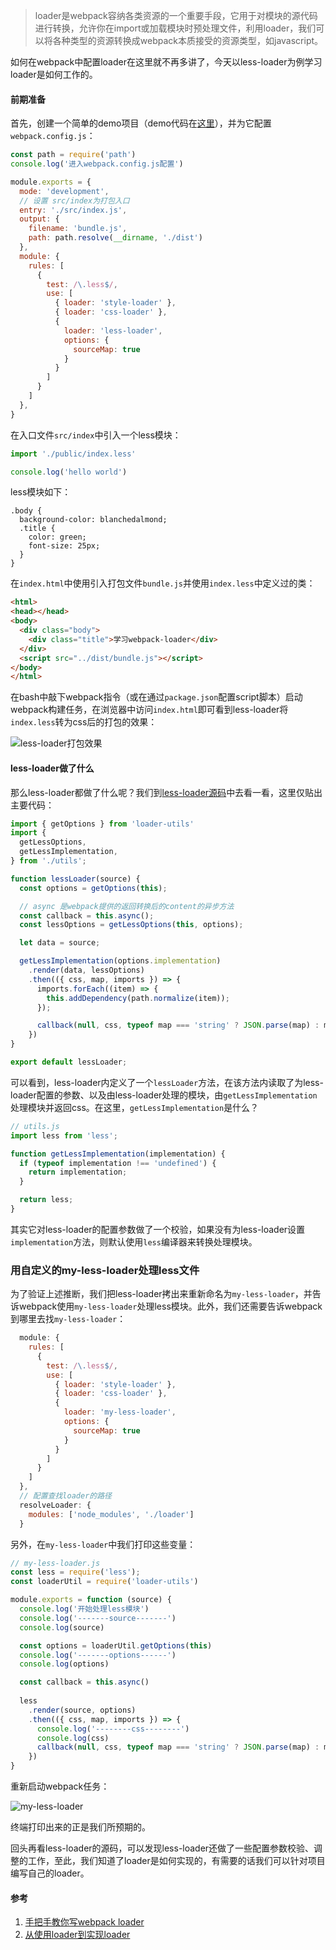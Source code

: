 > loader是webpack容纳各类资源的一个重要手段，它用于对模块的源代码进行转换，允许你在import或加载模块时预处理文件，利用loader，我们可以将各种类型的资源转换成webpack本质接受的资源类型，如javascript。

如何在webpack中配置loader在这里就不再多讲了，今天以less-loader为例学习loader是如何工作的。

#### 前期准备
首先，创建一个简单的demo项目（demo代码在[这里](https://github.com/grain0217/note/tree/master/webpack-demo)），并为它配置`webpack.config.js`：
```js
const path = require('path')
console.log('进入webpack.config.js配置')

module.exports = {
  mode: 'development',
  // 设置 src/index为打包入口
  entry: './src/index.js',
  output: {
    filename: 'bundle.js',
    path: path.resolve(__dirname, './dist')
  },
  module: {
    rules: [
      {
        test: /\.less$/,
        use: [
          { loader: 'style-loader' },
          { loader: 'css-loader' },
          {
            loader: 'less-loader',
            options: {
              sourceMap: true
            }
          }
        ]
      }
    ]
  },
}
```

在入口文件`src/index`中引入一个less模块：
```js
import './public/index.less'

console.log('hello world')
```

less模块如下：
```less
.body {
  background-color: blanchedalmond;
  .title {
    color: green;
    font-size: 25px;
  }
}
```

在`index.html`中使用引入打包文件`bundle.js`并使用`index.less`中定义过的类：
```html
<html>
<head></head>
<body>
  <div class="body">
    <div class="title">学习webpack-loader</div>
  </div>
  <script src="../dist/bundle.js"></script>
</body>
</html>
```

在bash中敲下webpack指令（或在通过`package.json`配置script脚本）启动webpack构建任务，在浏览器中访问`index.html`即可看到less-loader将`index.less`转为css后的打包的效果：

![less-loader打包效果](https://pic.downk.cc/item/5f20012314195aa594e2c9be.jpg)

#### less-loader做了什么
那么less-loader都做了什么呢？我们到[less-loader源码](https://github.com/webpack-contrib/less-loader/blob/master/src/index.js)中去看一看，这里仅贴出主要代码：
```js
import { getOptions } from 'loader-utils'
import {
  getLessOptions,
  getLessImplementation,
} from './utils';

function lessLoader(source) {
  const options = getOptions(this);

  // async 是webpack提供的返回转换后的content的异步方法
  const callback = this.async();
  const lessOptions = getLessOptions(this, options);

  let data = source;

  getLessImplementation(options.implementation)
    .render(data, lessOptions)
    .then(({ css, map, imports }) => {
      imports.forEach((item) => {
        this.addDependency(path.normalize(item));
      });

      callback(null, css, typeof map === 'string' ? JSON.parse(map) : map);
    })
}

export default lessLoader;
```

可以看到，less-loader内定义了一个`lessLoader`方法，在该方法内读取了为less-loader配置的参数、以及由less-loader处理的模块，由`getLessImplementation`处理模块并返回css。在这里，`getLessImplementation`是什么？
```js
// utils.js
import less from 'less';

function getLessImplementation(implementation) {
  if (typeof implementation !== 'undefined') {
    return implementation;
  }

  return less;
}
```

其实它对less-loader的配置参数做了一个校验，如果没有为less-loader设置`implementation`方法，则默认使用`less`编译器来转换处理模块。

### 用自定义的my-less-loader处理less文件
为了验证上述推断，我们把less-loader拷出来重新命名为`my-less-loader`，并告诉webpack使用`my-less-loader`处理less模块。此外，我们还需要告诉webpack到哪里去找`my-less-loader`：
```js
  module: {
    rules: [
      {
        test: /\.less$/,
        use: [
          { loader: 'style-loader' },
          { loader: 'css-loader' },
          {
            loader: 'my-less-loader',
            options: {
              sourceMap: true
            }
          }
        ]
      }
    ]
  },
  // 配置查找loader的路径
  resolveLoader: {
    modules: ['node_modules', './loader']
  }
```

另外，在`my-less-loader`中我们打印这些变量：
```js
// my-less-loader.js
const less = require('less');
const loaderUtil = require('loader-utils')

module.exports = function (source) {
  console.log('开始处理less模块')
  console.log('-------source-------')
  console.log(source)

  const options = loaderUtil.getOptions(this)
  console.log('-------options------')
  console.log(options)

  const callback = this.async()
  
  less
    .render(source, options)
    .then(({ css, map, imports }) => {
      console.log('--------css--------')
      console.log(css)
      callback(null, css, typeof map === 'string' ? JSON.parse(map) : map);
    })
}
```

重新启动webpack任务：

![my-less-loader](https://pic.downk.cc/item/5f200c8a14195aa594ee2c17.jpg)

终端打印出来的正是我们所预期的。

回头再看less-loader的源码，可以发现less-loader还做了一些配置参数校验、调整的工作，至此，我们知道了loader是如何实现的，有需要的话我们可以针对项目编写自己的loader。

#### 参考
1. [手把手教你写webpack loader](https://wecteam.io/2019/09/17/%E6%89%8B%E6%8A%8A%E6%89%8B%E6%95%99%E4%BD%A0%E5%86%99webpack-loader/)
2. [从使用loader到实现loader](https://github.com/lefex/FE/tree/master/webpack)

